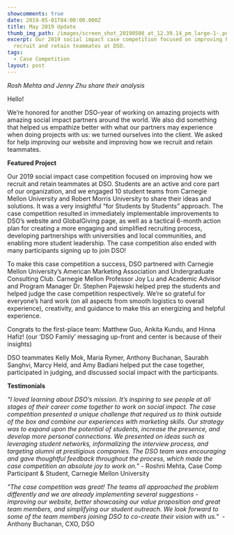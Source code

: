 ```yaml
---
showcomments: true
date: 2019-05-01T04:00:00.000Z
title: May 2019 Update
thumb_img_path: /images/screen_shot_20190508_at_12.39.14_pm_large-1-.png
excerpt: Our 2019 social impact case competition focused on improving how we
  recruit and retain teammates at DSO.
tags:
  - Case Competition
layout: post
---
```

*Rosh Mehta and Jenny Zhu share their analysis*

<!--StartFragment-->

Hello!

We’re honored for another DSO-year of working on amazing projects with amazing social impact partners around the world. We also did something that helped us empathize better with what our partners may experience when doing projects with us: we turned ourselves into the client. We asked for help improving our website and improving how we recruit and retain teammates.

**Featured Project**

Our 2019 social impact case competition focused on improving how we recruit and retain teammates at DSO. Students are an active and core part of our organization, and we engaged 10 student teams from Carnegie Mellon University and Robert Morris University to share their ideas and solutions. It was a very insightful “for Students by Students” approach. The case competition resulted in immediately implementable improvements to DSO’s website and GlobalGiving page, as well as a tactical 6-month action plan for creating a more engaging and simplified recruiting process, developing partnerships with universities and local communities, and enabling more student leadership. The case competition also ended with many participants signing up to join DSO!

To make this case competition a success, DSO partnered with Carnegie Mellon University’s American Marketing Association and Undergraduate Consulting Club. Carnegie Mellon Professor Joy Lu and Academic Advisor and Program Manager Dr. Stephen Pajewski helped prep the students and helped judge the case competition respectively. We’re so grateful for everyone’s hard work (on all aspects from smooth logistics to overall experience), creativity, and guidance to make this an energizing and helpful experience.

Congrats to the first-place team: Matthew Guo, Ankita Kundu, and Hinna Hafiz! (our ‘DSO Family’ messaging up-front and center is because of their insights)

DSO teammates Kelly Mok, Maria Rymer, Anthony Buchanan, Saurabh Sanghvi, Marcy Held, and Amy Badiani helped put the case together, participated in judging, and discussed social impact with the participants.

**Testimonials**

*“I loved learning about DSO’s mission. It’s inspiring to see people at all stages of their career come together to work on social impact. The case competition presented a unique challenge that required us to think outside of the box and combine our experiences with marketing skills. Our strategy was to expand upon the potential of students, increase the presence, and develop more personal connections. We presented on ideas such as leveraging student networks, informalizing the interview process, and targeting alumni at prestigious companies. The DSO team was encouraging and gave thoughtful feedback throughout the process, which made the case competition an absolute joy to work on.” -* Roshni Mehta, Case Comp Participant & Student, Carnegie Mellon University

*"The case competition was great! The teams all approached the problem differently and we are already implementing several suggestions - improving our website, better showcasing our value proposition and great team members, and simplifying our student outreach. We look forward to some of the team members joining DSO to co-create their vision with us."*  - Anthony Buchanan, CXO, DSO
